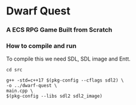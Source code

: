 # Dwarf Quest

### A ECS RPG Game Built from Scratch

### How to compile and run

To compile this we need SDL, SDL image and Entt.

```
cd src
```

```
g++ -std=c++17 $(pkg-config --cflags sdl2) \
-o ../dwarf-quest \
main.cpp \
$(pkg-config --libs sdl2 sdl2_image)
```





